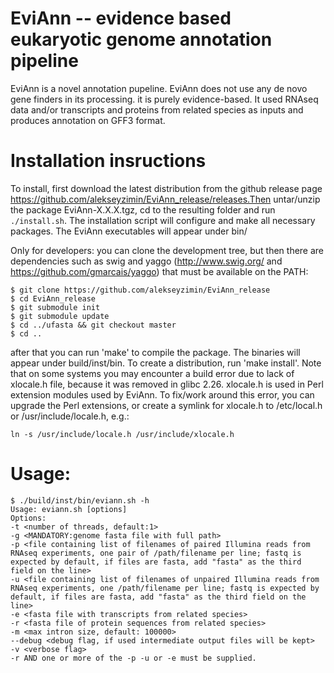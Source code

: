 # EviAnn -- evidence based eukaryotic genome annotation pipeline

EviAnn is a novel annotation pupeline.  EviAnn does not use any de novo gene finders in its processing.  it is purely evidence-based.  It used RNAseq data and/or transcripts and proteins from related species as inputs and produces annotation on GFF3 format.  

# Installation insructions

To install, first download the latest distribution from the github release page https://github.com/alekseyzimin/EviAnn_release/releases.Then untar/unzip the package EviAnn-X.X.X.tgz, cd to the resulting folder and run `./install.sh`.  The installation script will configure and make all necessary packages.  The EviAnn executables will appear under bin/

Only for developers:  you can clone the development tree, but then there are dependencies such as swig and yaggo (http://www.swig.org/ and https://github.com/gmarcais/yaggo) that must be available on the PATH:

```
$ git clone https://github.com/alekseyzimin/EviAnn_release
$ cd EviAnn_release
$ git submodule init
$ git submodule update
$ cd ../ufasta && git checkout master
$ cd ..
```
after that you can run 'make' to compile the package.  The binaries will appear under build/inst/bin.  To create a distribution, run 'make install'.
Note that on some systems you may encounter a build error due to lack of xlocale.h file, because it was removed in glibc 2.26.  xlocale.h is used in Perl extension modules used by EviAnn.  To fix/work around this error, you can upgrade the Perl extensions, or create a symlink for xlocale.h to /etc/local.h or /usr/include/locale.h, e.g.:
```
ln -s /usr/include/locale.h /usr/include/xlocale.h
```

# Usage:
```
$ ./build/inst/bin/eviann.sh -h
Usage: eviann.sh [options]
Options:
-t <number of threads, default:1>
-g <MANDATORY:genome fasta file with full path>
-p <file containing list of filenames of paired Illumina reads from RNAseq experiments, one pair of /path/filename per line; fastq is expected by default, if files are fasta, add "fasta" as the third field on the line>
-u <file containing list of filenames of unpaired Illumina reads from RNAseq experiments, one /path/filename per line; fastq is expected by default, if files are fasta, add "fasta" as the third field on the line>
-e <fasta file with transcripts from related species>
-r <fasta file of protein sequences from related species>
-m <max intron size, default: 100000>
--debug <debug flag, if used intermediate output files will be kept>
-v <verbose flag>
-r AND one or more of the -p -u or -e must be supplied.
```



